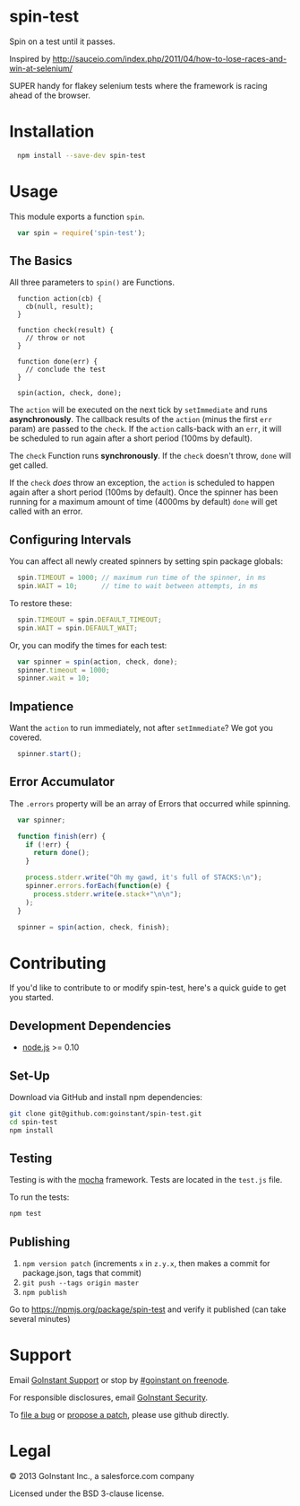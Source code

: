 # spin-test

Spin on a test until it passes.

Inspired by
http://sauceio.com/index.php/2011/04/how-to-lose-races-and-win-at-selenium/

SUPER handy for flakey selenium tests where the framework is racing ahead of
the browser.

# Installation

```sh
  npm install --save-dev spin-test
```

# Usage

This module exports a function `spin`.

```js
  var spin = require('spin-test');
```

## The Basics

All three parameters to `spin()` are Functions.

```
  function action(cb) {
    cb(null, result);
  }

  function check(result) {
    // throw or not
  }

  function done(err) {
    // conclude the test
  }

  spin(action, check, done);
```

The `action` will be executed on the next tick by `setImmediate` and runs
**asynchronously**. The callback results of the `action` (minus the first `err`
param) are passed to the `check`. If the `action` calls-back with an `err`, it
will be scheduled to run again after a short period (100ms by default).

The `check` Function runs **synchronously**. If the `check` doesn't throw,
`done` will get called.

If the `check` _does_ throw an exception, the `action` is scheduled to happen
again after a short period (100ms by default).  Once the spinner has been
running for a maximum amount of time (4000ms by default) `done` will get
called with an error.

## Configuring Intervals

You can affect all newly created spinners by setting spin package globals:

```js
  spin.TIMEOUT = 1000; // maximum run time of the spinner, in ms
  spin.WAIT = 10;      // time to wait between attempts, in ms
```

To restore these:

```js
  spin.TIMEOUT = spin.DEFAULT_TIMEOUT;
  spin.WAIT = spin.DEFAULT_WAIT;
```

Or, you can modify the times for each test:

```js
  var spinner = spin(action, check, done);
  spinner.timeout = 1000;
  spinner.wait = 10;
```

## Impatience

Want the `action` to run immediately, not after `setImmediate`? We got you covered.

```js
  spinner.start();
```

## Error Accumulator

The `.errors` property will be an array of Errors that occurred while spinning.

```js
  var spinner;

  function finish(err) {
    if (!err) {
      return done();
    }

    process.stderr.write("Oh my gawd, it's full of STACKS:\n");
    spinner.errors.forEach(function(e) {
      process.stderr.write(e.stack+"\n\n");
    );
  }

  spinner = spin(action, check, finish);
```

# Contributing

If you'd like to contribute to or modify spin-test, here's a quick guide
to get you started.

## Development Dependencies

- [node.js](http://nodejs.org) >= 0.10

## Set-Up

Download via GitHub and install npm dependencies:

```sh
git clone git@github.com:goinstant/spin-test.git
cd spin-test
npm install
```

## Testing

Testing is with the [mocha](https://github.com/visionmedia/mocha) framework.
Tests are located in the `test.js` file.

To run the tests:

```sh
npm test
```

## Publishing

1. `npm version patch` (increments `x` in `z.y.x`, then makes a commit for package.json, tags that commit)
2. `git push --tags origin master`
3. `npm publish`

Go to https://npmjs.org/package/spin-test and verify it published (can take several minutes)

# Support

Email [GoInstant Support](mailto:support@goinstant.com) or stop by [#goinstant on freenode](irc://irc.freenode.net#goinstant).

For responsible disclosures, email [GoInstant Security](mailto:security@goinstant.com).

To [file a bug](https://github.com/goinstant/spin-test/issues) or
[propose a patch](https://github.com/goinstant/spin-test/pulls),
please use github directly.

# Legal

&copy; 2013 GoInstant Inc., a salesforce.com company

Licensed under the BSD 3-clause license.

